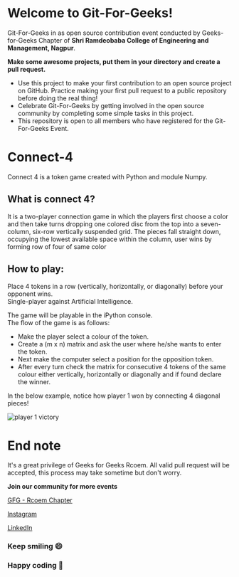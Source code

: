 # Welcome to Git-For-Geeks!

Git-For-Geeks in as open source contribution event conducted by Geeks-for-Geeks Chapter of **Shri Ramdeobaba College of Engineering and Management, Nagpur**.

**Make some awesome projects, put them in your directory and create a pull request.**

- Use this project to make your first contribution to an open source project on GitHub. Practice making your first pull request to a public repository before doing the real thing!
- Celebrate Git-For-Geeks by getting involved in the open source community by completing some simple tasks in this project.
- This repository is open to all members who have registered for the Git-For-Geeks Event.

# Connect-4
Connect 4 is a token game created with Python and module Numpy. 

## What is connect 4?
It is a two-player connection game in which the players first choose a color and then take turns dropping one colored disc from the top into a seven-column, six-row vertically suspended grid. The pieces fall straight down, occupying the lowest available space within the column, user wins by forming row of four of same color

## How to play:
Place 4 tokens in a row (vertically, horizontally, or diagonally) before your opponent wins. <br>Single-player against Artificial Intelligence.

The game will be playable in the iPython console.<br>
The flow of the game is as follows:
- Make the player select a colour of the token.
- Create a (m x n) matrix and ask the user where he/she wants to enter the token. 
- Next make the computer select a position for the opposition token.
- After every turn check the matrix for consecutive 4 tokens of the same colour either vertically, horizontally or diagonally and if found declare the winner.

In the below example, notice how player 1 won by connecting 4 diagonal pieces!

![player 1 victory](https://i.gyazo.com/45d2f1ab497c285dd75a2491377eb564.png)


# **End note**
It's a great privilege of Geeks for Geeks Rcoem. All valid pull request will be accepted, this process may take sometime but don't worry.

**Join our community for more events**

[GFG - Rcoem Chapter](https://linktr.ee/gfgrcoem)

[Instagram](https://www.instagram.com/gfg_rcoem_chapter/)

[LinkedIn](https://www.linkedin.com/company/geeksforgeeks-rcoem-chapter/)

### **Keep smiling 😄**

### **Happy coding 🥳**